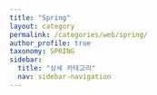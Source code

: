 ```yaml
---
title: "Spring"
layout: category
permalink: /categories/web/spring/
author_profile: true
taxonomy: SPRING
sidebar:
  title: "상세 카테고리"
  nav: sidebar-navigation
---
```

